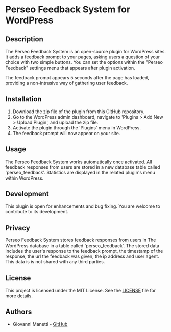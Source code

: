 # Perseo Feedback System for WordPress

## Description

The Perseo Feedback System is an open-source plugin for WordPress sites. It adds a feedback prompt to your pages, asking users a question of your choice with two simple buttons. 
You can set the options within the "Perseo Feedback" settings menu that appears after plugin activation.

The feedback prompt appears 5 seconds after the page has loaded, providing a non-intrusive way of gathering user feedback.

## Installation

1. Download the zip file of the plugin from this GitHub repository.
2. Go to the WordPress admin dashboard, navigate to 'Plugins > Add New > Upload Plugin', and upload the zip file.
3. Activate the plugin through the 'Plugins' menu in WordPress.
4. The feedback prompt will now appear on your site.

## Usage

The Perseo Feedback System works automatically once activated. All feedback responses from users are stored in a new database table called 'perseo_feedback'.
Statistics are displayed in the related plugin's menu within WordPress.

## Development

This plugin is open for enhancements and bug fixing. You are welcome to contribute to its development.

## Privacy

Perseo Feedback System stores feedback responses from users in The WordPress database in a table called 'perseo_feedback'. The stored data includes the user's response to the feedback prompt, the timestamp of the response, the url the feedback was given, the ip address and user agent. This data is is not shared with any third parties.

## License

This project is licensed under the MIT License. See the [LICENSE](LICENSE) file for more details.

## Authors

- Giovanni Manetti - [GitHub](https://github.com/giovannimanetti11)

